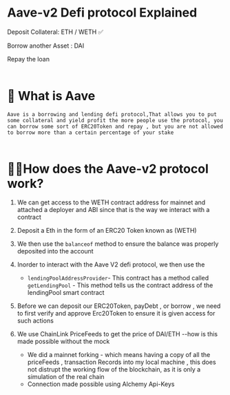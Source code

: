 # Aave-v2 Defi protocol Explained

Deposit Collateral: ETH / WETH ✅

Borrow another Asset : DAI

Repay the loan 

<div style="margin-top:60px"></div>

# 🔗 What is Aave
 ```Aave is a borrowing and lending defi protocol,That allows you to put  some collateral and yield profit the more people use the protocol, you can borrow some sort of ERC20Token and repay , but you are not allowed to borrow more than a certain percentage of your stake```


<div style="margin-top:60px"></div>

# 💨💨How does the Aave-v2 protocol work?

1. We can get access to the WETH contract address for mainnet and attached a deployer and ABI since that is the way we interact with a contract
2. Deposit a Eth in the form of an ERC20 Token known as (WETH)
3. We then use the ```balanceof``` method to ensure the balance was properly deposited into the account
4. Inorder to interact with the Aave V2 defi protocol, we then use the 
   * ```lendingPoolAddressProvider```- This contract has a method called ```getLendingPool``` - This method tells us the contract address of the lendingPool smart contract

5. Before we can deposit our ERC20Token, payDebt , or borrow , we need to first verify and approve Erc20Token to ensure it is given access for such actions 
6. We use ChainLink PriceFeeds to get the price of DAI/ETH --how is this made possible without the mock
      * We did a mainnet forking - which means having a copy of all the priceFeeds , transaction Records into my local machine , this does not distrupt the working flow of the blockchain, as it is only a simulation of the real chain
    * Connection made possible using Alchemy Api-Keys
